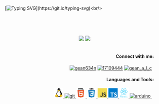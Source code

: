 <br/><br/><br/>

[![Typing SVG](https://readme-typing-svg.herokuapp.com?font=hack&size=40&center=true&vCenter=true&width=1000&lines=Hi+👋,+I'm+Gean+Gonçalves;A+frontend+developer+from+Brazil.)](https://git.io/typing-svg)<br/>

<br/><br/><br>

<div align="center">
  <img height="150em" src="https://github-readme-stats.vercel.app/api?username=gean634n&show_icons=true&locale=en&theme=nord" />
  <img height="150em" src="https://github-readme-stats.vercel.app/api/top-langs?username=gean634n&show_icons=true&locale=en&layout=compact&theme=nord" />
</div>

<br/>

<h4 align="right">Connect with me:&nbsp;&nbsp;&nbsp;&nbsp;&nbsp;&nbsp;&nbsp;&nbsp;&nbsp;&nbsp;</h4>
<p align="right">
  <a href="https://linkedin.com/in/gean634n" target="blank"><img align="center" src="https://raw.githubusercontent.com/rahuldkjain/github-profile-readme-generator/master/src/images/icons/Social/linked-in-alt.svg" alt="gean634n" height="25" width="30" /></a>
<a href="https://stackoverflow.com/users/17109444" target="blank"><img align="center" src="https://raw.githubusercontent.com/rahuldkjain/github-profile-readme-generator/master/src/images/icons/Social/stack-overflow.svg" alt="17109444" height="25" width="30" /></a>
<a href="https://www.hackerrank.com/gean_a_l_c" target="blank"><img align="center" src="https://raw.githubusercontent.com/rahuldkjain/github-profile-readme-generator/master/src/images/icons/Social/hackerrank.svg" alt="gean_a_l_c" height="25" width="30" /></a>&nbsp;&nbsp;&nbsp;&nbsp;&nbsp;&nbsp;&nbsp;&nbsp;&nbsp;&nbsp;
</p>

<h4 align="right">Languages and Tools:&nbsp;&nbsp;&nbsp;&nbsp;&nbsp;&nbsp;&nbsp;&nbsp;&nbsp;&nbsp;</h4>
<p align="right">
   <a href="https://www.linux.org/" target="_blank"> <img src="https://raw.githubusercontent.com/devicons/devicon/master/icons/linux/linux-original.svg" alt="linux" height="30" width="30" /> </a> <a href="https://git-scm.com/" target="_blank"> <img src="https://www.vectorlogo.zone/logos/git-scm/git-scm-icon.svg" alt="git" height="30" width="30" /> </a> <a href="https://www.w3.org/html/" target="_blank"> <img src="https://raw.githubusercontent.com/devicons/devicon/master/icons/html5/html5-original-wordmark.svg" alt="html5" height="30" width="30" /> </a>  <a href="https://www.w3schools.com/css/" target="_blank"> <img src="https://raw.githubusercontent.com/devicons/devicon/master/icons/css3/css3-original-wordmark.svg" alt="css3"  height="30" width="30" /> </a> <a href="https://developer.mozilla.org/en-US/docs/Web/JavaScript" target="_blank"> <img src="https://raw.githubusercontent.com/devicons/devicon/master/icons/javascript/javascript-original.svg" alt="javascript" width="30" height="30"/> </a> <a href="https://www.typescriptlang.org/" target="_blank"> <img src="https://raw.githubusercontent.com/devicons/devicon/master/icons/typescript/typescript-original.svg" alt="typescript" height="30" width="30" /> </a> <a href="https://reactjs.org/" target="_blank"> <img src="https://raw.githubusercontent.com/devicons/devicon/master/icons/react/react-original-wordmark.svg" alt="react" height="30" width="30"/> </a> <a href="https://www.arduino.cc/" target="_blank"> <img src="https://cdn.worldvectorlogo.com/logos/arduino-1.svg" alt="arduino" height="30" width="30" /> </a>&nbsp;&nbsp;&nbsp;&nbsp;&nbsp;&nbsp;&nbsp;&nbsp;&nbsp;&nbsp;
</p>
